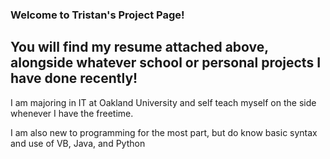 ### Welcome to Tristan's Project Page!

## You will find my resume attached above, alongside whatever school or personal projects I have done recently!

I am majoring in IT at Oakland University and self teach myself on the side whenever I have the freetime. 

I am also new to programming for the most part, but do know basic syntax and use of VB, Java, and Python
